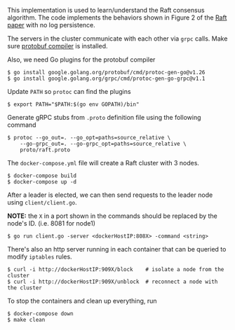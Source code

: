This implementation is used to learn/understand the Raft consensus algorithm.
The code implements the behaviors shown in Figure 2 of the
[Raft paper](https://pdos.csail.mit.edu/6.824/papers/raft-extended.pdf)
with no log persistence.

The servers in the cluster communicate with each other via `grpc` calls.
Make sure [protobuf compiler](https://grpc.io/docs/protoc-installation/) is installed.

Also, we need Go plugins for the protobuf compiler

```console
$ go install google.golang.org/protobuf/cmd/protoc-gen-go@v1.26
$ go install google.golang.org/grpc/cmd/protoc-gen-go-grpc@v1.1
```

Update `PATH` so `protoc` can find the plugins

```console
$ export PATH="$PATH:$(go env GOPATH)/bin"
```

Generate gRPC stubs from `.proto` definition file using the following command

```console
$ protoc --go_out=. --go_opt=paths=source_relative \
    --go-grpc_out=. --go-grpc_opt=paths=source_relative \
    proto/raft.proto
```

The `docker-compose.yml` file will create a Raft cluster with 3 nodes.

```
$ docker-compose build
$ docker-compose up -d
```

After a leader is elected, we can then send requests to the leader node
using `client/client.go`.

__NOTE:__ the `X` in a port shown in the commands should be replaced by the node's ID.
(i.e. 8081 for node1)

```
$ go run client.go -server <dockerHostIP:808X> -command <string>
```

There's also an http server running in each container that can be queried to modify
`iptables` rules.

```
$ curl -i http://dockerHostIP:909X/block    # isolate a node from the cluster
$ curl -i http://dockerHostIP:909X/unblock  # reconnect a node with the cluster
```

To stop the containers and clean up everything, run

```
$ docker-compose down
$ make clean
```

